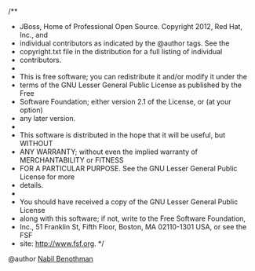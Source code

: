 /**
 * JBoss, Home of Professional Open Source. Copyright 2012, Red Hat, Inc., and
 * individual contributors as indicated by the @author tags. See the
 * copyright.txt file in the distribution for a full listing of individual
 * contributors.
 * 
 * This is free software; you can redistribute it and/or modify it under the
 * terms of the GNU Lesser General Public License as published by the Free
 * Software Foundation; either version 2.1 of the License, or (at your option)
 * any later version.
 * 
 * This software is distributed in the hope that it will be useful, but WITHOUT
 * ANY WARRANTY; without even the implied warranty of MERCHANTABILITY or FITNESS
 * FOR A PARTICULAR PURPOSE. See the GNU Lesser General Public License for more
 * details.
 * 
 * You should have received a copy of the GNU Lesser General Public License
 * along with this software; if not, write to the Free Software Foundation,
 * Inc., 51 Franklin St, Fifth Floor, Boston, MA 02110-1301 USA, or see the FSF
 * site: http://www.fsf.org.
 */

@author <a href="mailto:nbenothm@redhat.com">Nabil Benothman</a>



